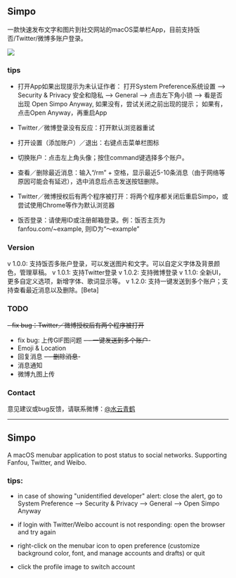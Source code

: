 ## Simpo
一款快速发布文字和图片到社交网站的macOS菜单栏App，目前支持饭否/Twitter/微博多账户登录。

![](https://github.com/KeliCheng/Simpo/blob/master/preview.png)

### tips
- 打开App如果出现提示为未认证作者：
	打开System Preference系统设置 --> Security & Privacy 安全和隐私 --> General --> 点击左下角小锁 --> 
	看是否出现 Open Simpo Anyway, 如果没有，尝试关闭之前出现的提示； 如果有，点击Open Anyway，再重启App

- Twitter／微博登录没有反应：打开默认浏览器重试

- 打开设置（添加账户）／退出：右键点击菜单栏图标

- 切换账户：点击左上角头像；按住command键选择多个账户。

- 查看／删除最近消息：输入“/rm” + 空格，显示最近5-10条消息（由于网络等原因可能会有延迟），选中消息后点击发送按钮删除。

- Twitter／微博授权后有两个程序被打开：将两个程序都关闭后重启Simpo，或尝试使用Chrome等作为默认浏览器

- 饭否登录：请使用ID或注册邮箱登录。例：饭否主页为 fanfou.com/~example, 则ID为“～example”


### Version
v 1.0.0: 支持饭否多账户登录，可以发送图片和文字。可以自定义字体及背景颜色，管理草稿。
v 1.0.1: 支持Twitter登录
v 1.0.2: 支持微博登录
v 1.1.0: 全新UI，更多自定义选项，新增字体、歌词显示等。
v 1.2.0: 支持一键发送到多个账户；支持查看最近消息以及删除。[Beta]

### TODO
~~- fix bug：Twitter／微博授权后有两个程序被打开~~
- fix bug: 上传GIF图问题
~~- - 一键发送到多个账户~~- 
- Emoji & Location
- 回复消息
~~- - 删除消息~~- 
- 消息通知
- 微博九图上传

### Contact
意见建议或bug反馈，请联系微博：[@水云青鹤](http://weibo.com/shuiyunqinghe)

----------

## Simpo
A macOS menubar application to post status to social networks. Supporting Fanfou, Twitter, and Weibo. 

### tips: 
- in case of showing "unidentified developer" alert: close the alert, go to System Preference --> Security & Privacy --> General --> Open Simpo Anyway 

- if login with Twitter/Weibo account is not responding: open the browser and try again 

- right-click on the menubar icon to open preference (customize background color, font, and manage accounts and drafts) or quit 

- click the profile image to switch account 


